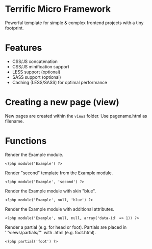 Terrific Micro Framework
========================

Powerful template for simple & complex frontend projects with a tiny footprint.

Features
========
* CSS/JS concatenation
* CSS/JS minification support
* LESS support (optional)
* SASS support (optional)
* Caching (LESS/SASS) for optimal performance


Creating a new page (view)
==========================

New pages are created within the `views` folder. Use pagename.html as filename.

Functions
=========

Render the Example module.

    <?php module('Example') ?>

Render "second" template from the Example module.

    <?php module('Example', 'second') ?>

Render the Example module with skin "blue".

    <?php module('Example', null, 'blue') ?>
 
Render the Example module with additional attributes.

    <?php module('Example', null, null, array('data-id' => 1)) ?>

Render a partial (e.g. for head or foot). Partials are placed in '''views/partials/''' with .html (e.g. foot.html).

    <?php partial('foot') ?>
